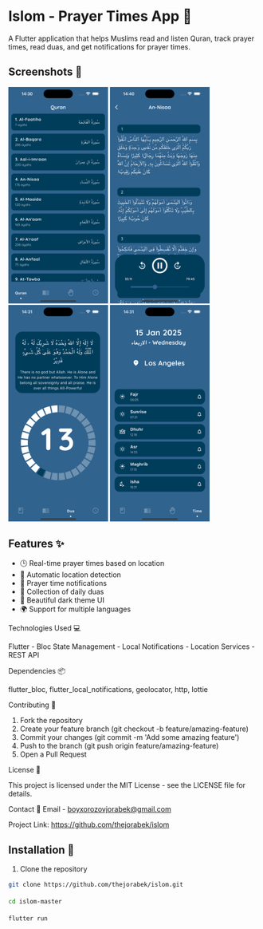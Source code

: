 # Islom - Prayer Times App 🕌

A Flutter application that helps Muslims read and listen Quran, track prayer times, read duas, and get notifications for prayer times.

## Screenshots 📱

<p float="left">
  <img src="assets/screenshots/Simulator Screenshot - iPhone 16 Plus - 2025-01-15 at 14.30.53.png" width="200" />
  <img src="assets/screenshots/Simulator Screenshot - iPhone 16 Plus - 2025-01-15 at 14.40.33.png" width="200" />
  <img src="assets/screenshots/Simulator Screenshot - iPhone 16 Plus - 2025-01-15 at 14.31.18.png" width="200" />
  <img src="assets/screenshots/Simulator Screenshot - iPhone 16 Plus - 2025-01-15 at 14.31.22.png" width="200" />
</p>

## Features ✨

- 🕒 Real-time prayer times based on location
- 📍 Automatic location detection
- 🔔 Prayer time notifications
- 📖 Collection of daily duas
- 🌙 Beautiful dark theme UI
- 🌍 Support for multiple languages

Technologies Used 💻

Flutter -
Bloc State Management -
Local Notifications -
Location Services -
REST API

Dependencies 📦

flutter_bloc,
flutter_local_notifications,
geolocator,
http,
lottie

Contributing 🤝

1. Fork the repository
2. Create your feature branch (git checkout -b feature/amazing-feature)
3. Commit your changes (git commit -m 'Add some amazing feature')
4. Push to the branch (git push origin feature/amazing-feature)
5. Open a Pull Request

License 📝

This project is licensed under the MIT License - see the LICENSE file for details.

Contact 📧
Email - boyxorozovjorabek@gmail.com

Project Link: https://github.com/thejorabek/islom

## Installation 🚀

1. Clone the repository
```bash
git clone https://github.com/thejorabek/islom.git

cd islom-master

flutter run
